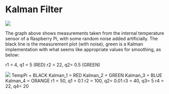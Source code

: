 # Kalman Filter
<img src="https://github.com/paddygoat/Kalman-Filters/blob/master/graph20.png" />

The graph above shows measurements taken from the internal temperature sensor of a Raspberry Pi, with some random noise added artificially. The black line is the measurement plot (with noise), green is a Kalman implementation with what seems like appropriate values for smoothing, as below:

r1 =  4, q1 = 5   (RED)
r2 = 22, q2= 0.5  (GREEN)


<img src="https://github.com/paddygoat/Kalman-Filters/blob/master/graph21.png" />
TempPi = BLACK
Kalman_1 = RED
Kalman_2 = GREEN
Kalman_3 = BLUE
Kalman_4 = ORANGE
r1 =  50, q1 = 0.1
r2 = 100, q2= 0.01
r3 = 40, q3= 5
r4 = 22, q4= 20
